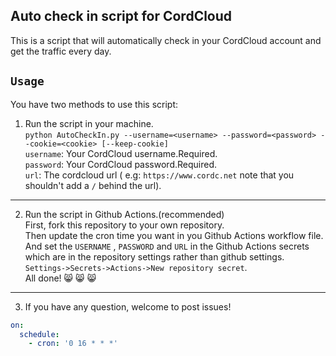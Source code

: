 ## Auto check in script for CordCloud

This is a script that will automatically check in your CordCloud account and get the traffic every day.

## `Usage`
You have two methods to use this script:

1. Run the script in your machine.  
`python AutoCheckIn.py --username=<username> --password=<password> --cookie=<cookie> [--keep-cookie]`  
`username`: Your CordCloud username.Required.  
`password`: Your CordCloud password.Required.  
`url`: The cordcloud url ( e.g: `https://www.cordc.net` note that you shouldn't add a `/` behind the url).  
***
2. Run the script in Github Actions.(recommended)  
First, fork this repository to your own repository.  
Then update the cron time you want in you Github Actions workflow file.  
And set the `USERNAME` , `PASSWORD` and `URL` in the Github Actions secrets  which are in the repository settings rather than github settings.
`Settings->Secrets->Actions->New repository secret`.  
All done! :smile_cat: :smile_cat: :smile_cat:
***
3. If you have any question, welcome to post issues!
```yaml
on:
  schedule:
    - cron: '0 16 * * *'
```
